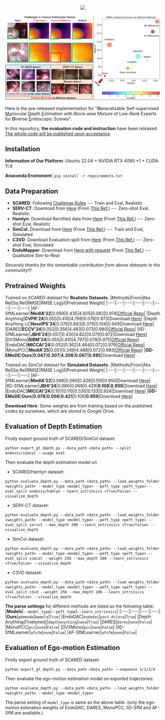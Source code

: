 <p align="center">
<img src="https://capsule-render.vercel.app/api?color=0000FF&type=waving&fontAlignY=35&text=GD-EMoDE&fontColor=FFFFFF&desc=Generalizable%20Self-supervised%20Monocular%20Depth%20Estimation%20for%20Diverse%20Endoscopic%20Scenes&height=250" />
</p>

![](assets/teaser.png)

Here is the pre-released implementation for "**G**eneralizable Self-supervised <ins>Mo</ins>nocular <ins>D</ins>epth <ins>E</ins>stimation with Block-wise Mixture of Low-Rank Experts for **D**iverse <ins>E</ins>ndoscopic Scenes". 

In this repository, **the evaluation code and instruction** have been released. <ins>The whole code will be published upon acceptance</ins>.

## Installation
**Information of Our Platform**: Ubuntu 22.04 + NVIDIA RTX 4090 *1 + CUDA 11.8

**Anaconda Enviroment**: `pip install -r requirements.txt`

## Data Preparation

- **SCARED**: Following [Challenge Rules](https://endovissub2019-scared.grand-challenge.org/) --- Train and Eval, Realistic
- **SERV-CT**: Download from [Here](https://www.ucl.ac.uk/interventional-surgical-sciences/weiss-open-research/weiss-open-data-server/serv-ct) (From [This Ref.](https://www.sciencedirect.com/science/article/pii/S1361841521003479)) --- Zero-shot Eval, Realistic
- **Hamlyn**: Download Rectified data from [Here](https://unizares-my.sharepoint.com/personal/recasens_unizar_es/_layouts/15/onedrive.aspx?id=%2Fpersonal%2Frecasens%5Funizar%5Fes%2FDocuments%2FDoctorado%2FEndo%2DDepth%2Dand%2DMotion%2FOpen%20access%20files%2Fhamlyn%5Fdata&ga=1) (From [This Ref.](https://ieeexplore.ieee.org/abstract/document/9478277)) --- Zero-shot Eval, Realistic
- **SimCol**: Download from [Here](https://rdr.ucl.ac.uk/articles/dataset/Simcol3D_-_3D_Reconstruction_during_Colonoscopy_Challenge_Dataset/24077763) (From [This Ref.](https://arxiv.org/abs/2307.11261)) --- Train and Eval, Simulated
- **C3VD**: Download Evaluation split from [Here](https://drive.google.com/drive/folders/1QfacGUjaD1-ByC1XvukUzu84HGdwKXhF) (From [This Ref.](https://link.springer.com/chapter/10.1007/978-3-031-73411-3_27)) --- Zero-shot Eval, Simulated
- **EndoMapper**: Download from [Here with request](https://www.synapse.org/#!Synapse:syn52137895) (From [This Ref.](https://www.nature.com/articles/s41597-023-02564-7)) --- Qualitative Sim-to-Real

_Sincerely thanks for the remarkable contribution from above datasets to the community!!!_

## Pretrained Weights
Trained on _SCARED dataset_ for **Realistic Datasets**:
|Methods|From|Abs Rel|Sq Rel|RMSE|RMSE Log|$\delta$|Pretrained Weight|
|:---|:---|:---:|:---:|:---:|:---:|:---:|:---:|
|AF-SfMLearner|**MedIA'22**|0.059|0.435|4.925|0.082|0.974|[Official Repo](https://github.com/ShuweiShao/AF-SfMLearner/tree/main?tab=readme-ov-file#-model-zoo)|
|Depth Anything|**CVPR'24**|0.055|0.410|4.769|0.078|0.973|Download [Here]()|
|Depth Anything v2|**NeurIPS'24**|0.076|0.683|6.379|0.104|0.949|Download [Here]()|
|DARES|**ECCV'24**|0.052|0.356|4.483|0.073|0.980|[Official Repo](https://github.com/mobarakol/DARES?tab=readme-ov-file#model-zoo)|
|IID-SfMLearner|**JBHI'24**|0.057|0.430|4.822|0.079|0.972|Download [Here]()|
|DVSMono|**BIBM'24**|0.055|0.410|4.797|0.078|0.975|[Official Repo](https://github.com/adam99goat/DVSMono/tree/main/AF_training_split)|
|EndoDAC|**MICCAI'24**|0.052|0.362|4.464|0.072|0.979|[Official Repo](https://github.com/BeileiCui/EndoDAC/tree/main?tab=readme-ov-file#results)|
|MonoPCC|**MedIA'25**|0.051|0.349|4.488|0.072|0.983|[Official Repo](https://github.com/adam99goat/MonoPCC/tree/main/evaluation_results/AF_training_split)|
|**GD-EMoDE**|**Ours**|**0.047**|**0.307**|**4.206**|**0.067**|**0.985**|Download [Here]()|

Trained on _SimCol dataset_ for **Simulated Datasets**:
|Methods|From|Abs Rel|Sq Rel|RMSE|RMSE Log|$\delta$|Pretrained Weight|
|:---|:---|:---:|:---:|:---:|:---:|:---:|:---:|
|AF-SfMLearner|**MedIA'22**|0.086|0.080|0.426|0.109|0.950|Download [Here]()|
|IID-SfMLearner|**JBHI'24**|0.080|0.069|0.429|**0.108**|**0.959**|Download [Here]()|
|EndoDAC|**MICCAI'24**|0.107|0.110|0.530|0.133|0.924|Download [Here]()|
|**GD-EMoDE**|**Ours**|**0.078**|**0.056**|**0.421**|0.109|**0.959**|Download [Here]()|

**Download Here**: Some weights are from training based on the published codes by ourselves, which are stored in _Google Drive_.

## Evaluation of Depth Estimation
Firstly export ground truth of SCARED/SimCol dataset:
```
python export_gt_depth.py --data_path <data_path> --split endovis/simcol --usage eval
```
Then evaluate the depth estimation model on
- SCARED/Hamlyn dataset:
```
python evaluate_depth.py --data_path <data_path> --load_weights_folder <weights_path> --model_type <model_type> --peft_type <peft_type> --eval_split endovis/hamlyn --learn_intrinsics <True/False> --visualize_depth
```
- SERV-CT dataset:
```
python evaluate_depth.py --data_path <data_path> --load_weights_folder <weights_path> --model_type <model_type> --peft_type <peft_type> --eval_split servct --max_depth 200 --learn_intrinsics <True/False> --visualize_depth
```
- SimCol dataset:
```
python evaluate_depth.py --data_path <data_path> --load_weights_folder <weights_path> --model_type <model_type> --peft_type <peft_type> --eval_split simcol --weight 256 --max_depth 200 --learn_intrinsics <True/False> --visualize_depth
```
- C3VD dataset:
```
python evaluate_depth.py --data_path <data_path> --load_weights_folder <weights_path> --model_type <model_type> --peft_type <peft_type> --eval_split c3vd --weight 256 --max_depth 100 --learn_intrinsics <True/False> --visualize_depth
```
**The parse settings** for different methods are listed as the following table:
|**Models**|`--model_type`|`--peft_type`|`--learn_intrinsics`|
|:---:|:---:|:---:|:---:|
|**Ours**|`gdemode`|`bwmole`|`True`|
|EndoDAC|`endodac`|`part-dvlora`|`True`|
|Depth Anything(Finetuned)|`depthanything`|`none`|`True`|
|DARES|`dares`|`none`|`False`|
|MonoPCC|`pcc`|`none`|`False`|
|DVSMono|`pcc`|`none`|`False`|
|IID-SfMLearner|`afsfm`|`none`|`False`|
|AF-SfMLearner|`afsfm`|`none`|`False`|
## Evaluation of Ego-motion Estimation
Firstly export ground truth of SCARED dataset:
```
python export_gt_depth.py --data_path <data_path> --sequence 1/2/3/4
```
Then evaluate the ego-motion estimation model on exported trajectories:
```
python evaluate_depth.py --data_path <data_path> --load_weights_folder <weights_path> --model_type <model_type>
```
The parse setting of `model_type` is same as the above table. 
(only the ego-motion estimation weights of EndoDAC, DARES, MonoPCC, IID-SfM and AF-SfM are available.)
